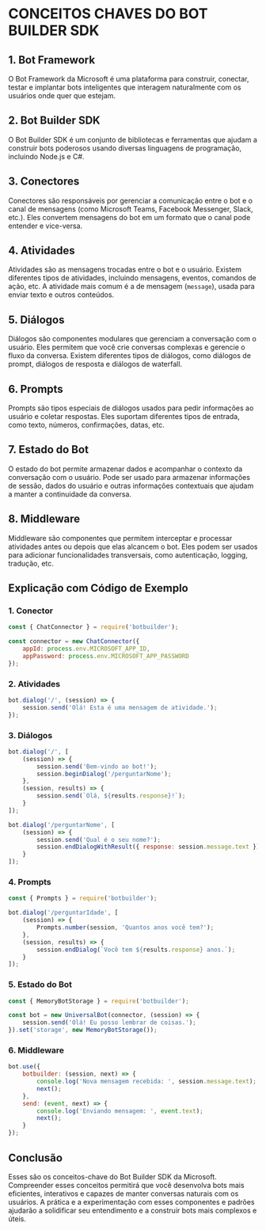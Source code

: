 # CONCEITOS CHAVES DO BOT BUILDER SDK
## 1. Bot Framework
O Bot Framework da Microsoft é uma plataforma para construir, conectar, testar e implantar bots inteligentes que interagem naturalmente com os usuários onde quer que estejam.

## 2. Bot Builder SDK
O Bot Builder SDK é um conjunto de bibliotecas e ferramentas que ajudam a construir bots poderosos usando diversas linguagens de programação, incluindo Node.js e C#.

## 3. Conectores
Conectores são responsáveis por gerenciar a comunicação entre o bot e o canal de mensagens (como Microsoft Teams, Facebook Messenger, Slack, etc.). Eles convertem mensagens do bot em um formato que o canal pode entender e vice-versa.

## 4. Atividades
Atividades são as mensagens trocadas entre o bot e o usuário. Existem diferentes tipos de atividades, incluindo mensagens, eventos, comandos de ação, etc. A atividade mais comum é a de mensagem (`message`), usada para enviar texto e outros conteúdos.

## 5. Diálogos
Diálogos são componentes modulares que gerenciam a conversação com o usuário. Eles permitem que você crie conversas complexas e gerencie o fluxo da conversa. Existem diferentes tipos de diálogos, como diálogos de prompt, diálogos de resposta e diálogos de waterfall.

## 6. Prompts
Prompts são tipos especiais de diálogos usados para pedir informações ao usuário e coletar respostas. Eles suportam diferentes tipos de entrada, como texto, números, confirmações, datas, etc.

## 7. Estado do Bot
O estado do bot permite armazenar dados e acompanhar o contexto da conversação com o usuário. Pode ser usado para armazenar informações de sessão, dados do usuário e outras informações contextuais que ajudam a manter a continuidade da conversa.

## 8. Middleware
Middleware são componentes que permitem interceptar e processar atividades antes ou depois que elas alcancem o bot. Eles podem ser usados para adicionar funcionalidades transversais, como autenticação, logging, tradução, etc.

## Explicação com Código de Exemplo
### 1. Conector
```javascript
const { ChatConnector } = require('botbuilder');

const connector = new ChatConnector({
    appId: process.env.MICROSOFT_APP_ID,
    appPassword: process.env.MICROSOFT_APP_PASSWORD
});
```

### 2. Atividades
```javascript
bot.dialog('/', (session) => {
    session.send('Olá! Esta é uma mensagem de atividade.');
});
```

### 3. Diálogos
```javascript
bot.dialog('/', [
    (session) => {
        session.send('Bem-vindo ao bot!');
        session.beginDialog('/perguntarNome');
    },
    (session, results) => {
        session.send(`Olá, ${results.response}!`);
    }
]);

bot.dialog('/perguntarNome', [
    (session) => {
        session.send('Qual é o seu nome?');
        session.endDialogWithResult({ response: session.message.text });
    }
]);
```

### 4. Prompts
```javascript
const { Prompts } = require('botbuilder');

bot.dialog('/perguntarIdade', [
    (session) => {
        Prompts.number(session, 'Quantos anos você tem?');
    },
    (session, results) => {
        session.endDialog(`Você tem ${results.response} anos.`);
    }
]);
```

### 5. Estado do Bot
```javascript
const { MemoryBotStorage } = require('botbuilder');

const bot = new UniversalBot(connector, (session) => {
    session.send('Olá! Eu posso lembrar de coisas.');
}).set('storage', new MemoryBotStorage());
```

### 6. Middleware
```javascript
bot.use({
    botbuilder: (session, next) => {
        console.log('Nova mensagem recebida: ', session.message.text);
        next();
    },
    send: (event, next) => {
        console.log('Enviando mensagem: ', event.text);
        next();
    }
});
```

## Conclusão
Esses são os conceitos-chave do Bot Builder SDK da Microsoft. Compreender esses conceitos permitirá que você desenvolva bots mais eficientes, interativos e capazes de manter conversas naturais com os usuários. A prática e a experimentação com esses componentes e padrões ajudarão a solidificar seu entendimento e a construir bots mais complexos e úteis.